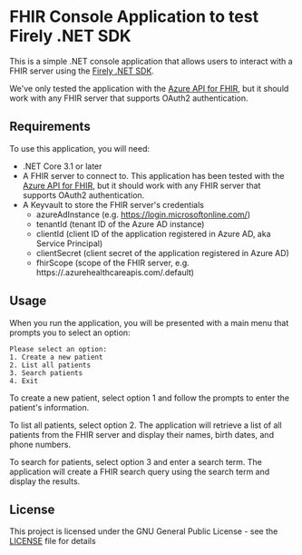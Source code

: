# FHIR Console Application to test Firely .NET SDK

This is a simple .NET console application that allows users to interact with a FHIR server using the [Firely .NET SDK](https://docs.fire.ly).

We've only tested the application with the [Azure API for FHIR](https://azure.microsoft.com/en-us/services/azure-api-for-fhir/), but it should work with any FHIR server that supports OAuth2 authentication.

## Requirements

To use this application, you will need:

* .NET Core 3.1 or later
* A FHIR server to connect to. This application has been tested with the [Azure API for FHIR](https://azure.microsoft.com/en-us/services/azure-api-for-fhir/), but it should work with any FHIR server that supports OAuth2 authentication.
* A Keyvault to store the FHIR server's credentials
  * azureAdInstance (e.g. https://login.microsoftonline.com/)
  * tenantId (tenant ID of the Azure AD instance)
  * clientId (client ID of the application registered in Azure AD, aka Service Principal)
  * clientSecret (client secret of the application registered in Azure AD)
  * fhirScope (scope of the FHIR server, e.g. https://<your-fhir-server>.azurehealthcareapis.com/.default)

## Usage

When you run the application, you will be presented with a main menu that prompts you to select an option:

```
Please select an option:
1. Create a new patient
2. List all patients
3. Search patients
4. Exit
```

To create a new patient, select option 1 and follow the prompts to enter the patient's information.

To list all patients, select option 2. The application will retrieve a list of all patients from the FHIR server and display their names, birth dates, and phone numbers.

To search for patients, select option 3 and enter a search term. The application will create a FHIR search query using the search term and display the results.

## License

This project is licensed under the GNU General Public License - see the [LICENSE](LICENSE.txt) file for details